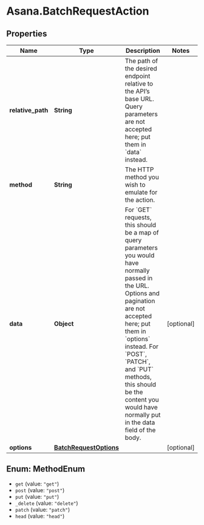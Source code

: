 # Asana.BatchRequestAction

## Properties
Name | Type | Description | Notes
------------ | ------------- | ------------- | -------------
**relative_path** | **String** | The path of the desired endpoint relative to the API’s base URL. Query parameters are not accepted here; put them in &#x60;data&#x60; instead. | 
**method** | **String** | The HTTP method you wish to emulate for the action. | 
**data** | **Object** | For &#x60;GET&#x60; requests, this should be a map of query parameters you would have normally passed in the URL. Options and pagination are not accepted here; put them in &#x60;options&#x60; instead. For &#x60;POST&#x60;, &#x60;PATCH&#x60;, and &#x60;PUT&#x60; methods, this should be the content you would have normally put in the data field of the body. | [optional] 
**options** | [**BatchRequestOptions**](BatchRequestOptions.md) |  | [optional] 

<a name="MethodEnum"></a>
## Enum: MethodEnum

* `get` (value: `"get"`)
* `post` (value: `"post"`)
* `put` (value: `"put"`)
* `_delete` (value: `"delete"`)
* `patch` (value: `"patch"`)
* `head` (value: `"head"`)


